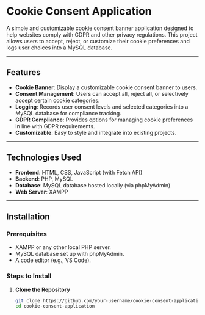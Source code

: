 # Cookie Consent Application

A simple and customizable cookie consent banner application designed to help websites comply with GDPR and other privacy regulations. This project allows users to accept, reject, or customize their cookie preferences and logs user choices into a MySQL database.

---

## Features

- **Cookie Banner**: Display a customizable cookie consent banner to users.
- **Consent Management**: Users can accept all, reject all, or selectively accept certain cookie categories.
- **Logging**: Records user consent levels and selected categories into a MySQL database for compliance tracking.
- **GDPR Compliance**: Provides options for managing cookie preferences in line with GDPR requirements.
- **Customizable**: Easy to style and integrate into existing projects.

---

## Technologies Used

- **Frontend**: HTML, CSS, JavaScript (with Fetch API)
- **Backend**: PHP, MySQL
- **Database**: MySQL database hosted locally (via phpMyAdmin)
- **Web Server**: XAMPP

---

## Installation

### Prerequisites
- XAMPP or any other local PHP server.
- MySQL database set up with phpMyAdmin.
- A code editor (e.g., VS Code).

### Steps to Install

1. **Clone the Repository**
   ```bash
   git clone https://github.com/your-username/cookie-consent-application.git
   cd cookie-consent-application
